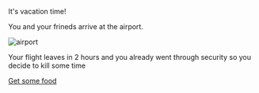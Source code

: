 It's vacation time!

You and your frineds arrive at the airport.

![airport](https://amp.businessinsider.com/images/59fa35564d05ac1f008b535a-750-402.jpg)

Your flight leaves in 2 hours and you already went through security so you decide to kill some time

[Get some food](Coffee.md)
